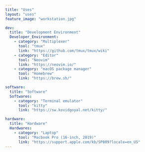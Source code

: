 ```yaml
---
title: "Uses"
layout: "uses"
feature_image: "workstation.jpg"

dev:
  title: "Development Environment"
  Developer_Environment:
    - category: "Multiplexer"
      tool: "tmux"
      link: "https://github.com/tmux/tmux/wiki"
    - category: "Editor"
      tool: "Neovim"
      link: "https://neovim.io/"
    - category: "macOS package manager"
      tool: "Homebrew"
      link: "https://brew.sh/"

software:
  title: "Software"
  Softwares:
    - category: "Terminal emulator"
      tool: "kitty"
      link: "https://sw.kovidgoyal.net/kitty/"

hardware:
  title: "Hardware"
  Hardwares:
    - category: "Laptop"
      tool: "Macbook Pro (16-inch, 2019)"
      link: "https://support.apple.com/kb/SP809?locale=en_US"
---
```

